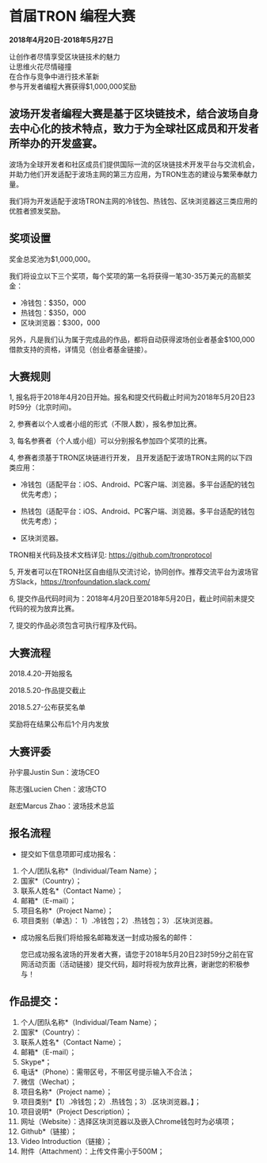 # 首届TRON 编程大赛

**2018年4月20日-2018年5月27日**

让创作者尽情享受区块链技术的魅力  
让思维火花尽情碰撞  
在合作与竞争中进行技术革新  
参与开发者编程大赛获得$1,000,000奖励

## 波场开发者编程大赛是基于区块链技术，结合波场自身去中心化的技术特点，致力于为全球社区成员和开发者所举办的开发盛宴。

波场为全球开发者和社区成员们提供国际一流的区块链技术开发平台与交流机会， 并助力他们开发适配于波场主网的第三方应用，为TRON生态的建设与繁荣奉献力量。

我们将为开发适配于波场TRON主网的冷钱包、热钱包、区块浏览器这三类应用的优胜者颁发奖励。

## 奖项设置

奖金总奖池为$1,000,000。  

我们将设立以下三个奖项，每个奖项的第一名将获得一笔30-35万美元的高额奖金：

+ 冷钱包：$350，000
+ 热钱包：$350，000
+ 区块浏览器：$300，000

另外，凡是我们认为属于完成品的作品，都将自动获得波场创业者基金$100,000借款支持的资格，详情见（创业者基金链接）。

## 大赛规则

1, 报名将于2018年4月20日开始。报名和提交代码截止时间为2018年5月20日23时59分（北京时间)。

2, 参赛者以个人或者小组的形式（不限人数），报名参加比赛。

3, 每名参赛者（个人或小组）可以分别报名参加四个奖项的比赛。

4, 参赛者须基于TRON区块链进行开发， 且开发适配于波场TRON主网的以下四类应用：  
    
   + 冷钱包（适配平台：iOS、Android、PC客户端、浏览器。多平台适配的钱包优先考虑）；  
    
   + 热钱包（适配平台：iOS、Android、PC客户端、浏览器。多平台适配的钱包优先考虑）；  
    
   + 区块浏览器。
    
   TRON相关代码及技术文档详见: https://github.com/tronprotocol

5, 开发者可以在TRON社区自由组队交流讨论，协同创作。推荐交流平台为波场官方Slack，https://tronfoundation.slack.com/

6, 提交作品代码时间为：2018年4月20日至2018年5月20日，截止时间前未提交代码的视为放弃比赛。

7, 提交的作品必须包含可执行程序及代码。

## 大赛流程

2018.4.20-开始报名  

2018.5.20-作品提交截止  

2018.5.27-公布获奖名单  

奖励将在结果公布后1个月内发放

## 大赛评委

孙宇晨Justin Sun：波场CEO  

陈志强Lucien Chen：波场CTO  

赵宏Marcus Zhao：波场技术总监

## 报名流程

+ 提交如下信息项即可成功报名：

1.	个人/团队名称*（Individual/Team Name）；
2.	国家*（Country）；
3.	联系人姓名*（Contact Name）；
4.	邮箱*（E-mail）；
5.	项目名称*（Project Name）；
6.	项目类别（单选）： 1）.冷钱包；2）.热钱包；3）.区块浏览器。

+ 成功报名后我们将给报名邮箱发送一封成功报名的邮件：

    您已成功报名波场的开发者大赛，请您于2018年5月20日23时59分之前在官网活动页面（活动链接）提交代码，超时将视为放弃比赛，谢谢您的积极参与！


## 作品提交：

1.	个人/团队名称*（Individual/Team Name）；
2.	国家*（Country）：
3.	联系人姓名*（Contact Name）；
4.	邮箱*（E-mail）；
5.	Skype*；
6.	电话*（Phone）：需带区号，不带区号提示输入不合法；
7.	微信（Wechat）；
8.	项目名称*（Project name）；
9.	项目类别*【1）.冷钱包；2）.热钱包；3）.区块浏览器。】；
10.	项目说明*（Project Description）；
11.	网址（Website）：选择区块浏览器以及嵌入Chrome钱包时为必填项；
12.	Github*（链接）；
13.	Video Introduction（链接）；
14.	附件（Attachment）：上传文件需小于500M；



